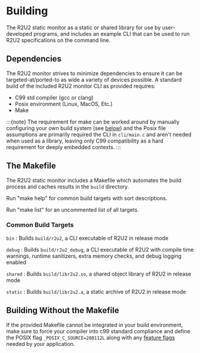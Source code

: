 # Building

The R2U2 static monitor as a static or shared library for use by user-developed programs, and includes an example CLI that can be used to run R2U2 specifications on the command line.

## Dependencies

The R2U2 monitor strives to minimize dependencies to ensure it can be targeted-at/ported-to as wide a variety of devices possible.
A standard build of the included R2U2 monitor CLI as provided requires:

- C99 std compiler (gcc or clang)
- Posix environment (Linux, MacOS, Etc.)
- Make

:::{note}
The requirement for make can be worked around by manually configuring your own build system (see [below](#building-without-the-makefile)) and the Posix file assumptions are primarily required the CLI in `cli/main.c` and aren't needed when used as a library, leaving only C99 compatibility as a hard requirement for deeply embedded contexts.
:::

## The Makefile

The R2U2 static monitor includes a Makefile which automates the build process and caches results in the `build` directory.

Run "make help" for common build targets with sort descriptions.

Run "make list" for an uncommented list of all targets.

### Common Build Targets

`bin`
: Builds `build/r2u2`, a CLI executable of R2U2 in release mode

`debug`
: Builds `build/r2u2_debug`, a CLI executable of R2U2 with compile time warnings, runtime sanitizers, extra memory checks, and debug logging enabled

`shared`
: Builds `build/libr2u2.so`, a shared object library of R2U2 in release mode

`static`
: Builds `build/libr2u2.a`, a static archive of R2U2 in release mode

## Building Without the Makefile

If the provided Makefile cannot be integrated in your build environment, make sure to force your compiler into c99 standard compliance and define the POSIX flag `_POSIX_C_SOURCE=200112L` along with any [feature flags](./configuration.md#feature-flags) needed by your application.
